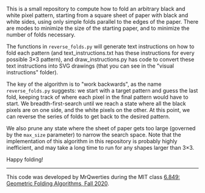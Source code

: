 This is a small repository to compute how to fold an arbitrary black and white pixel pattern, starting from a square sheet of paper with black and white sides, using only simple folds parallel to the edges of the paper. There are modes to minimize the size of the starting paper, and to minimize the number of folds necessary.

The functions in `reverse_folds.py` will generate text instructions on how to fold each pattern (and text_instructions.txt has these instructions for every possible 3×3 pattern), and draw_instructions.py has code to convert these text instructions into SVG drawings (that you can see in the "visual instructions" folder).

The key of the algorithm is to "work backwards", as the name `reverse_folds.py` suggests: we start with a target pattern and guess the last fold, keeping track of where each pixel in the final pattern would have to start. We breadth-first-search until we reach a state where all the black pixels are on one side, and the white pixels on the other. At this point, we can reverse the series of folds to get back to the desired pattern.

We also prune any state where the sheet of paper gets too large (governed by the `max_size` parameter) to narrow the search space. Note that the implementation of this algorithm in this repository is probably highly inefficient, and may take a long time to run for any shapes larger than 3×3.

Happy folding!

---

This code was developed by MrQwerties during the MIT class [6.849: Geometric Folding Algorithms, Fall 2020](https://courses.csail.mit.edu/6.849/fall20/).
